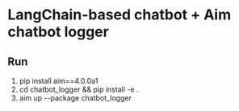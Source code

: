 # LangChain-based chatbot + Aim chatbot logger

## Run

1. pip install aim==4.0.0a1
2. cd chatbot_logger && pip install -e .
3. aim up --package chatbot_logger

